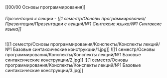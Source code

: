 [[00/00 Основы программирования]]

###### Презентация к лекции - [[1 семестр/Основы программирования/Презентации/Презентации с лекций/№1 Синтаксис языка/№1 Синтаксис языка]]

![[1 семестр/Основы программирования/Конспекты/Конспекты лекций/№1 Базовые синтаксические конструкции/1.jpg]]
![[1 семестр/Основы программирования/Конспекты/Конспекты лекций/№1 Базовые синтаксические конструкции/2.jpg]]
![[1 семестр/Основы программирования/Конспекты/Конспекты лекций/№1 Базовые синтаксические конструкции/3.jpg]]